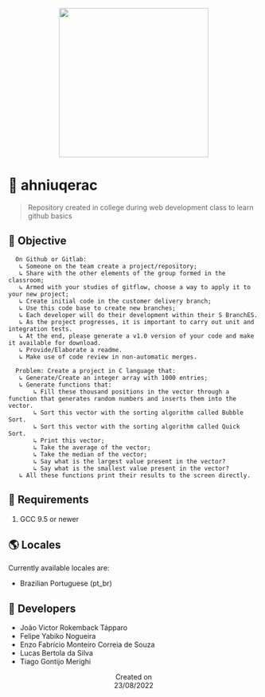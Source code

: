 <p align="center">
  <img src="https://i.imgur.com/2bTmLlr.png" height='300'/>
</p>

# 🦲 ahniuqerac
> Repository created in college during web development class to learn github basics

## 🎯 Objective

      On Github or Gitlab:
       ↳ Someone on the team create a project/repository;
       ↳ Share with the other elements of the group formed in the classroom;
       ↳ Armed with your studies of gitflow, choose a way to apply it to your new project;
       ↳ Create initial code in the customer delivery branch;
       ↳ Use this code base to create new branches;
       ↳ Each developer will do their development within their S BranchES.
       ↳ As the project progresses, it is important to carry out unit and integration tests.
       ↳ At the end, please generate a v1.0 version of your code and make it available for download.
       ↳ Provide/Elaborate a readme.
       ↳ Make use of code review in non-automatic merges.
        
      Problem: Create a project in C language that:
       ↳ Generate/Create an integer array with 1000 entries;
       ↳ Generate functions that:
           ↳ Fill these thousand positions in the vector through a function that generates random numbers and inserts them into the vector.
           ↳ Sort this vector with the sorting algorithm called Bubble Sort.
           ↳ Sort this vector with the sorting algorithm called Quick Sort.
           ↳ Print this vector;
           ↳ Take the average of the vector;
           ↳ Take the median of the vector;
           ↳ Say what is the largest value present in the vector?
           ↳ Say what is the smallest value present in the vector?
       ↳ All these functions print their results to the screen directly.

## 📜 Requirements
1. GCC 9.5 or newer
  
## 🌎 Locales
Currently available locales are:
- Brazilian Portuguese (pt_br)

## 👤 Developers
 - João Victor Rokemback Tápparo
 - Felipe Yabiko Nogueira
 - Enzo Fabrício Monteiro Correia de Souza
 - Lucas Bertola da Silva
 - Tiago Gontijo Merighi

<p align="center">
  Created on <br>
  23/08/2022
</p>
